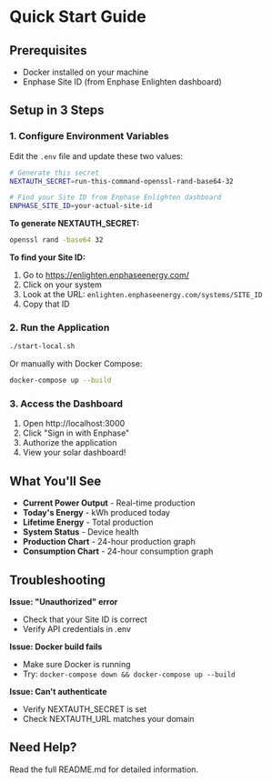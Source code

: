 # Quick Start Guide

## Prerequisites

- Docker installed on your machine
- Enphase Site ID (from Enphase Enlighten dashboard)

## Setup in 3 Steps

### 1. Configure Environment Variables

Edit the `.env` file and update these two values:

```bash
# Generate this secret
NEXTAUTH_SECRET=run-this-command-openssl-rand-base64-32

# Find your Site ID from Enphase Enlighten dashboard
ENPHASE_SITE_ID=your-actual-site-id
```

**To generate NEXTAUTH_SECRET:**
```bash
openssl rand -base64 32
```

**To find your Site ID:**
1. Go to https://enlighten.enphaseenergy.com/
2. Click on your system
3. Look at the URL: `enlighten.enphaseenergy.com/systems/SITE_ID`
4. Copy that ID

### 2. Run the Application

```bash
./start-local.sh
```

Or manually with Docker Compose:

```bash
docker-compose up --build
```

### 3. Access the Dashboard

1. Open http://localhost:3000
2. Click "Sign in with Enphase"
3. Authorize the application
4. View your solar dashboard!

## What You'll See

- **Current Power Output** - Real-time production
- **Today's Energy** - kWh produced today
- **Lifetime Energy** - Total production
- **System Status** - Device health
- **Production Chart** - 24-hour production graph
- **Consumption Chart** - 24-hour consumption graph

## Troubleshooting

**Issue: "Unauthorized" error**
- Check that your Site ID is correct
- Verify API credentials in .env

**Issue: Docker build fails**
- Make sure Docker is running
- Try: `docker-compose down && docker-compose up --build`

**Issue: Can't authenticate**
- Verify NEXTAUTH_SECRET is set
- Check NEXTAUTH_URL matches your domain

## Need Help?

Read the full README.md for detailed information.
